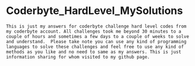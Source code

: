 # Coderbyte_HardLevel_MySolutions

`This is just my answers for coderbyte challenge hard level codes from my coderbyte account. All challenges took me beyond 30 minutes to a couple of hours and sometimes a few days to a couple of weeks to solve and understand.  Please take note you can use any kind of programming languages to solve these challenges and feel free to use any kind of methods as you like and no need to same as my answers.
This is just information sharing for whom visited to my github page.
 `
